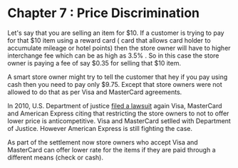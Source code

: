 # Chapter 7 : Price Discrimination

Let's say that you are selling an item for $10. If a customer is trying to pay for that $10 item using a reward card ( card that allows card holder to accumulate mileage or hotel points) then the store owner will have to higher interchange fee which can be as high as 3.5% . So in this case the store owner is paying a fee of say $0.35 for selling that $10 item.

A smart store owner might try to tell the customer that hey if you pay using cash then you need to pay only $9.75. Except that store owners were not allowed to do that as per Visa and MasterCard agreements.

In 2010, U.S. Department of justice [filed a lawsuit](http://www.justice.gov/opa/pr/2010/October/10-at-1115.html) again Visa, MasterCard and American Express citing that restricting the store owners to not to offer lower price is anticompetitive. Visa and MasterCard setlled with Department of Justice. However American Express is still fighting the case.

As part of the settlement now store owners who accept Visa and MasterCard can offer lower rate for the items if they are paid through a different means (check or cash).
